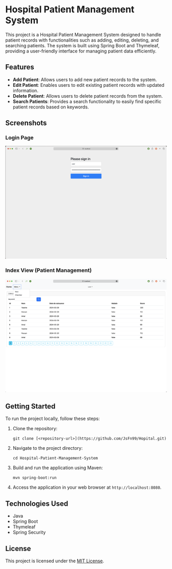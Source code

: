 # Hospital Patient Management System

This project is a Hospital Patient Management System designed to handle patient records with functionalities such as adding, editing, deleting, and searching patients. The system is built using Spring Boot and Thymeleaf, providing a user-friendly interface for managing patient data efficiently.

## Features

- **Add Patient**: Allows users to add new patient records to the system.
- **Edit Patient**: Enables users to edit existing patient records with updated information.
- **Delete Patient**: Allows users to delete patient records from the system.
- **Search Patients**: Provides a search functionality to easily find specific patient records based on keywords.

## Screenshots

### Login Page
![Login Page](login.png)

### Index View (Patient Management)
![Index View](index.png)

## Getting Started

To run the project locally, follow these steps:

1. Clone the repository:

   ```
   git clone [<repository-url>](https://github.com/JsFn99/Hopital.git)
   ```

2. Navigate to the project directory:

   ```
   cd Hospital-Patient-Management-System
   ```

3. Build and run the application using Maven:

   ```
   mvn spring-boot:run
   ```

4. Access the application in your web browser at `http://localhost:8080`.

## Technologies Used

- Java
- Spring Boot
- Thymeleaf
- Spring Security


## License

This project is licensed under the [MIT License](LICENSE).
